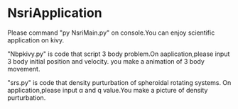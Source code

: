 # NsriApplication
Please command "py NsriMain.py" on console.You can enjoy scientific application on kivy.

"Nbpkivy.py" is code that script 3 body problem.On aaplication,please input 3 body initial position and velocity.
you make a animation of 3 body movement.

"srs.py" is code that density purturbation of spheroidal rotating systems.
On application,please input α and q value.You make a picture of density purturbation.
